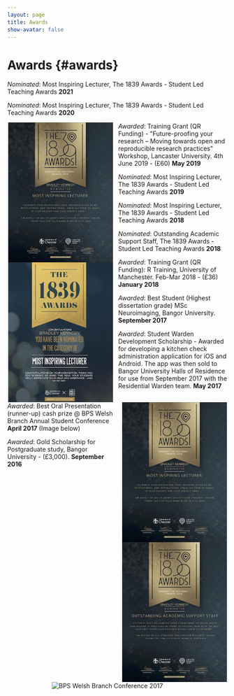 ```yaml
---
layout: page
title: Awards
show-avatar: false
---
```

# Awards {#awards}  
*Nominated*: Most Inspiring Lecturer, The 1839 Awards - Student Led Teaching Awards **2021**  

*Nominated*: Most Inspiring Lecturer, The 1839 Awards - Student Led Teaching Awards **2020**  
<p><img style="float: left; border-width: 25px; margin-right: 12.5px; margin-left: 1.5px;" src="/assets/img/certificates/MOST_INSPIRING_LECTURER_2019.jpg" alt="Most Inspiring Lecturer 2019" width="240" height="320" /></p> <p><img style="float: left; border-width: 25px; margin-right: 12.5px; margin-left: 1.5px;" src="/assets/img/certificates/MOST_INSPIRING_LECTURER_2020.jpg" alt="Most Inspiring Lecturer 2020" width="240" height="320" /></p>

*Awarded*: Training Grant (QR Funding) - "Future-proofing your research – Moving towards open and reproducible research practices" Workshop, Lancaster University. 4th June 2019 - (£60) **May 2019**

*Nominated*: Most Inspiring Lecturer, The 1839 Awards - Student Led Teaching Awards **2019**

<p><img style="float: right; border-width: 25px; margin-right: 1.5px; margin-left: 12.5px;" src="/assets/img/certificates/MOST_INSPIRING_LECTURER_2018.jpg" alt="Most Inspiring Lecturer 2018" width="240" height="320" /></p> <p><img style="float: right; border-width: 25px; margin-right: 1.5px; margin-left: 12.5px;" src="/assets/img/certificates/OUTSTANDING_ACADEMIC_SUPPORT_STAFF_2018.jpg" alt="Outstanding Academic Award 2018" width="240" height="320" /></p>

*Nominated*: Most Inspiring Lecturer, The 1839 Awards - Student Led Teaching Awards **2018**

*Nominated*: Outstanding Academic Support Staff, The 1839 Awards - Student Led Teaching Awards **2018**

*Awarded*: Training Grant (QR Funding): R Training, University of Manchester. Feb-Mar 2018 - (£36) **January 2018**

*Awarded*: Best Student (Highest dissertation grade) MSc Neuroimaging, Bangor University. **September 2017**

*Awarded*: Student Warden Development Scholarship - Awarded for developing a kitchen check administration application for iOS and Android. The app was then sold to Bangor University Halls of Residence for use from September 2017 with the Residential Warden team. **May 2017**

*Awarded*: Best Oral Presentation (runner-up) cash prize @ BPS Welsh Branch Annual Student Conference **April 2017** (Image below)

*Awarded*: Gold Scholarship for Postgraduate study, Bangor University - (£3,000). **September 2016**

<img src="https://b-kennedy0.github.io/assets/img/BPS Conference 2017.jpg" alt="BPS Welsh Branch Conference 2017" width="300" height="190" style="border-width: 10px; margin-right: auto; margin-left: auto; display: block;"/>  